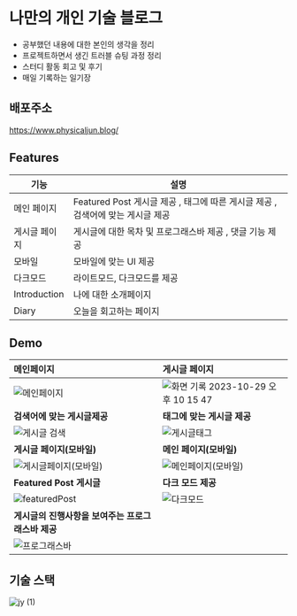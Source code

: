 # 나만의 개인 기술 블로그

- 공부했던 내용에 대한 본인의 생각을 정리
- 프로젝트하면서 생긴 트러블 슈팅 과정 정리
- 스터디 활동 회고 및 후기
- 매일 기록하는 일기장

## 배포주소
https://www.physicaljun.blog/

## Features
| 기능               | 설명                                                             |
| ------------------ | ---------------------------------------------------------------- |
| 메인 페이지  | Featured Post 게시글 제공 , 태그에 따른 게시글 제공 , 검색어에 맞는 게시글 제공 |
| 게시글 페이지| 게시글에 대한 목차 및 프로그래스바 제공 , 댓글 기능 제공|
| 모바일 | 모바일에 맞는 UI 제공 |
| 다크모드 | 라이트모드, 다크모드를 제공 |
| Introduction | 나에 대한 소개페이지 |
| Diary | 오늘을 회고하는 페이지 |

## Demo

| 메인페이지 | 게시글 페이지      |
|:----|:----------------|
|![메인페이지](https://github.com/AllRightJunyoung/blog-project/assets/100929485/a5c609bb-ac08-4f7e-b42c-404fca539e73) | ![화면 기록 2023-10-29 오후 10 15 47](https://github.com/AllRightJunyoung/blog-project/assets/100929485/38697fbe-3c36-41b3-be51-4735247cd0b1)
| **검색어에 맞는 게시글제공**        | **태그에 맞는 게시글 제공**      |
| ![게시글 검색](https://github.com/AllRightJunyoung/blog-project/assets/100929485/2f07ed94-93a6-44de-aa32-9d8f2c58eb88)| ![게시글태그](https://github.com/AllRightJunyoung/blog-project/assets/100929485/e091b660-0817-45e3-b681-95f2e3ee250b)|
| **게시글 페이지(모바일)**     | **메인 페이지(모바일)**      |
| ![게시글페이지(모바일)](https://github.com/AllRightJunyoung/blog-project/assets/100929485/b324968a-6e62-43ae-8aa6-65a02c4a9c38) | ![메인페이지(모바일)](https://github.com/AllRightJunyoung/blog-project/assets/100929485/a5fb5d13-8f18-445c-ab74-318b2bbe29ee)
| **Featured Post 게시글**     | **다크 모드 제공**      |
|![featuredPost](https://github.com/AllRightJunyoung/blog-project/assets/100929485/5c7df2e1-e83c-403e-bc88-64d84923ef8d) | ![다크모드](https://github.com/AllRightJunyoung/blog-project/assets/100929485/52fa6544-acb5-4351-915b-397c96b0aeb4)
| **게시글의 진행사항을 보여주는 프로그래스바 제공**   
|![프로그래스바](https://github.com/AllRightJunyoung/blog-project/assets/100929485/1848c8e2-2669-497e-9cf3-e820060cdd73)| 









## 기술 스택
![jy (1)](https://github.com/AllRightJunyoung/blog-project/assets/100929485/b474d08d-eb85-4bf4-af1b-87bbecbe46f5)

